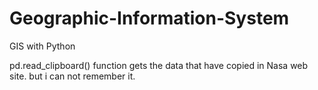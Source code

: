 # Geographic-Information-System
GIS with Python

pd.read_clipboard() function gets the data that have copied in Nasa web site.
but i can not remember it.
